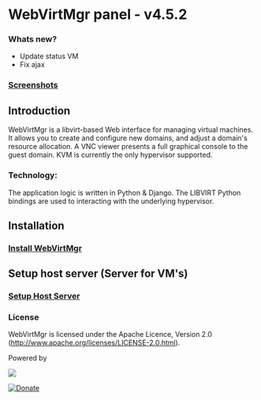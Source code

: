 # WebVirtMgr panel - v4.5.2

### Whats new?

* Update status VM
* Fix ajax

### <a href="https://github.com/retspen/webvirtmgr/wiki/Screenshots">Screenshots</a>

## Introduction

WebVirtMgr is a libvirt-based Web interface for managing virtual machines. It allows you to create and configure new domains, and adjust a domain's resource allocation. A VNC viewer presents a full graphical console to the guest domain. KVM is currently the only hypervisor supported.

### Technology:

The application logic is written in Python & Django. The LIBVIRT Python bindings are used to interacting with the underlying hypervisor.

## Installation

### <a href="https://github.com/retspen/webvirtmgr/wiki/Install-WebVirtMgr">Install WebVirtMgr</a>

## Setup host server (Server for VM's)

### <a href="https://github.com/retspen/webvirtmgr/wiki/Setup-Host-Server">Setup Host Server</a>

### License

WebVirtMgr is licensed under the Apache Licence, Version 2.0 (http://www.apache.org/licenses/LICENSE-2.0.html).

Powered by

<img src=http://www.jetbrains.com/img/logos/pycharm_logo.gif>

[![Donate](https://www.paypalobjects.com/en_US/i/btn/btn_donateCC_LG.gif)](https://www.paypal.com/cgi-bin/webscr?cmd=_s-xclick&hosted_button_id=CEN82VLX7GD7S)
